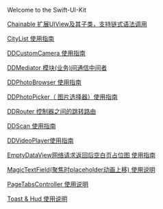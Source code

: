 Welcome to the Swift-UI-Kit

[Chainable 扩展UIView及其子类，支持链式语法调用](https://github.com/MrAntu/Swift-UI-Kit/wiki/Chainable---%E6%89%A9%E5%B1%95UIView%E5%8F%8A%E5%85%B6%E5%AD%90%E7%B1%BB%EF%BC%8C%E6%94%AF%E6%8C%81%E9%93%BE%E5%BC%8F%E8%AF%AD%E6%B3%95%E8%B0%83%E7%94%A8)

[CityList 使用指南](https://github.com/MrAntu/Swift-UI-Kit/wiki/CityList-%E4%BD%BF%E7%94%A8%E6%8C%87%E5%8D%97)

[DDCustomCamera 使用指南](https://github.com/MrAntu/Swift-UI-Kit/wiki/DDCustomCamera-%E4%BD%BF%E7%94%A8%E6%8C%87%E5%8D%97)


[DDMediator 模块(业务)间通信中间者](https://github.com/MrAntu/Swift-UI-Kit/wiki/DDMediator---%E6%A8%A1%E5%9D%97(%E4%B8%9A%E5%8A%A1)%E9%97%B4%E9%80%9A%E4%BF%A1%E4%B8%AD%E9%97%B4%E8%80%85)

[DDPhotoBrowser 使用指南](https://github.com/MrAntu/Swift-UI-Kit/wiki/DDPhotoBrowser-%E4%BD%BF%E7%94%A8%E6%8C%87%E5%8D%97)

[DDPhotoPicker（ 图片选择器）使用指南](https://github.com/MrAntu/Swift-UI-Kit/wiki/DDPhotoPicker%EF%BC%88-%E5%9B%BE%E7%89%87%E9%80%89%E6%8B%A9%E5%99%A8%EF%BC%89%E4%BD%BF%E7%94%A8%E6%8C%87%E5%8D%97)

[DDRouter 控制器之间的跳转路由](https://github.com/MrAntu/Swift-UI-Kit/wiki/DDRouter----%E6%8E%A7%E5%88%B6%E5%99%A8%E4%B9%8B%E9%97%B4%E7%9A%84%E8%B7%B3%E8%BD%AC%E8%B7%AF%E7%94%B1)

[DDScan 使用指南](https://github.com/MrAntu/Swift-UI-Kit/wiki/DDScan-%E4%BD%BF%E7%94%A8%E6%8C%87%E5%8D%97)

[DDVideoPlayer使用指南](https://github.com/MrAntu/Swift-UI-Kit/wiki/DDVideoPlayer%E4%BD%BF%E7%94%A8%E6%8C%87%E5%8D%97)

[EmptyDataView网络请求返回后空白页占位图 使用指南](https://github.com/MrAntu/Swift-UI-Kit/wiki/EmptyDataView%E7%BD%91%E7%BB%9C%E8%AF%B7%E6%B1%82%E8%BF%94%E5%9B%9E%E5%90%8E%E7%A9%BA%E7%99%BD%E9%A1%B5%E5%8D%A0%E4%BD%8D%E5%9B%BE--%E4%BD%BF%E7%94%A8%E6%8C%87%E5%8D%97)

[MagicTextField(聚焦时placeholder动画上移) 使用说明](https://github.com/MrAntu/Swift-UI-Kit/wiki/MagicTextField(%E8%81%9A%E7%84%A6%E6%97%B6placeholder%E5%8A%A8%E7%94%BB%E4%B8%8A%E7%A7%BB)---%E4%BD%BF%E7%94%A8%E8%AF%B4%E6%98%8E)

[PageTabsController 使用说明](https://github.com/MrAntu/Swift-UI-Kit/wiki/PageTabsController%E4%BD%BF%E7%94%A8%E6%8C%87%E5%8D%97)

[Toast & Hud 使用说明](https://github.com/MrAntu/Swift-UI-Kit/wiki/Toast-&&-Hud%E4%BD%BF%E7%94%A8%E6%8C%87%E5%8D%97)